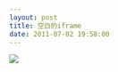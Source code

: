 ```yaml
---
layout: post
title: 空白的iframe
date: 2011-07-02 19:58:00
---
```

![](http://pic002.cnblogs.com/images/2011/18938/2011070221363059.png)